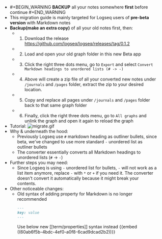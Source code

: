 - #+BEGIN_WARNING
  **BACKUP** all your notes somewhere **first** before continue
  #+END_WARNING
- This migration guide is mainly targeted for Logseq users of **pre-beta version** with Markdown notes
- **Backup(make an extra copy)** of all your old notes first, then:
	- 1. Download the release https://github.com/logseq/logseq/releases/tag/0.1.2
	- 2. Load and open your old graph folder in this new Beta app
	- 3. Click the right three dots menu, go to `Export` and select `Convert Markdown headings to unordered lists (# -> -)`
	- 4. Above will create a zip file of all your converted new notes under `/journals` and `/pages` folder, extract the zip to your desired location.
	- 5. Copy and replace all pages under `/journals` and `/pages` folder back to that same graph folder
	- 6. Finally, click the right three dots menu, go to `All graphs` and unlink the graph and open it again to reload the graph
- Tutorial:
  ![migrate.gif](../assets/migrate_1621935713657_0.gif)
- Why & underneath the hood:
	- Previously Logseq use `#` markdown heading as outliner bullets, since beta, we've changed to use more standard `-` unordered list as outliner bullets
	- The converter essentially converts all Markdown headings to unordered lists (`#` -> `-`)
- Further steps you may need:
	- Since Logseq is using `-` unordered list for bullets, `-` will not work as a list item anymore, replace `-` with `*` or `+` if you need it. The converter doesn't convert it automatically because it might break your contents.
- Other noticeable changes:
	- Old syntax of adding property for Markdown is no longer recommended
	  ``` Markdown
	  ---
	  key: value
	  ---
	  ```
	  Use below new [[term/properties]] syntax instead
	  {{embed ((60ab6f5b-4bdc-4ef0-a0f8-6cad9dcad2b2))}}